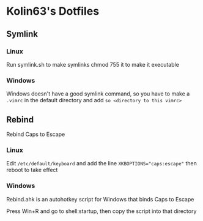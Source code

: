 # Kolin63's Dotfiles

## Symlink

### Linux
Run symlink.sh to make symlinks
chmod 755 it to make it executable

### Windows
Windows doesn't have a good symlink command,
so you have to make a `.vimrc` in the default
directory and add `so <directory to this vimrc>`

## Rebind
Rebind Caps to Escape

### Linux
Edit `/etc/default/keyboard` and add the line
`XKBOPTIONS="caps:escape"` then reboot to take effect

### Windows
Rebind.ahk is an autohotkey script for Windows 
that binds Caps to Escape

Press Win+R and go to shell:startup, then copy 
the script into that directory
